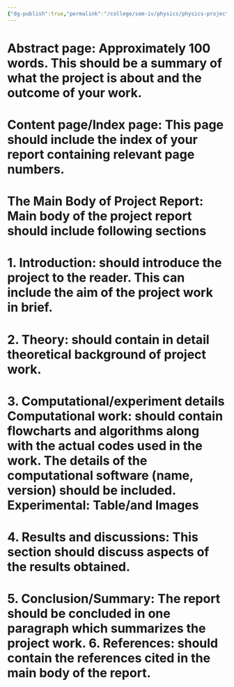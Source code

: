 ```yaml
---
{"dg-publish":true,"permalink":"/college/sem-iv/physics/physics-project/pgr/pgr-outline/"}
---
```


# Abstract page: Approximately 100 words. This should be a summary of what the project is about and the outcome of your work. 
# Content page/Index page: This page should include the index of your report containing relevant page numbers.
# The Main Body of Project Report: Main body of the project report should include following sections 
# 1. Introduction: should introduce the project to the reader. This can include the aim of the project work in brief.
# 2. Theory: should contain in detail theoretical background of project work. 
# 3. Computational/experiment details Computational work: should contain flowcharts and algorithms along with the actual codes used in the work. The details of the computational software (name, version) should be included. Experimental: Table/and Images 
# 4. Results and discussions: This section should discuss aspects of the results obtained. 
# 5. Conclusion/Summary: The report should be concluded in one paragraph which summarizes the project work. 6. References: should contain the references cited in the main body of the report.